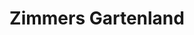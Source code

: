 ---
title: "Zimmers Gartenland"
url: /leichlingen-rheinland/zimmers-gartenland/
shop: Garten-Center
---